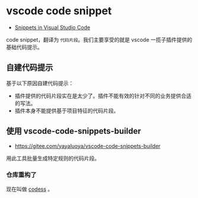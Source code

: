 # vscode code snippet

- [Snippets in Visual Studio Code](https://code.visualstudio.com/docs/editor/userdefinedsnippets)

code snippet，翻译为 `代码片段`。我们主要享受的就是 vscode 一揽子插件提供的基础代码提示。

## 自建代码提示

基于以下原因自建代码提示：

- 插件提供的代码片段实在是太少了。插件不能有效的针对不同的业务提供合适的写法。
- 插件本身不能提供基于项目特征的代码片段。

## 使用 vscode-code-snippets-builder

- https://gitee.com/yayaluoya/vscode-code-snippets-builder

用此工具批量生成特定规则的代码片段。

### 仓库重构了

现在叫做 [codess](https://codess.dumogu.top/) 。

